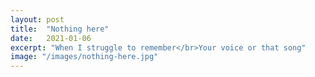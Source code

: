```yaml
---
layout: post
title:  "Nothing here"
date:   2021-01-06
excerpt: "When I struggle to remember</br>Your voice or that song"
image: "/images/nothing-here.jpg"
---
```

